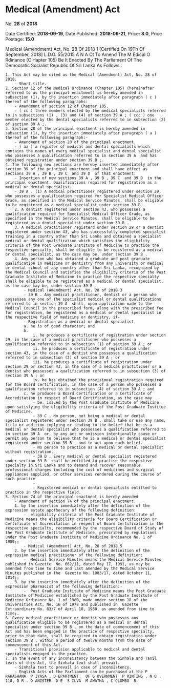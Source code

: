 # Medical (Amendment) Act

No. **28** of **2018**

Date Certified: **2018-09-19**, Date Published: **2018-09-21**, Price: **8.0**, Price Postage: **15.0**

Medical (Amendment) Act, No. 28 Of 2018 1
[Certified On 19Th Of September, 2018]
L.D.O. 55/2015
A N  A Ct   To   Amend   The  M Edical  O Rdinance  (C Hapter  105)
Be It Enacted By The Parliament Of The Democratic Socialist Republic Of Sri Lanka As Follows :

    1. This Act may be cited as the Medical (Amendment) Act, No. 28 of 2018.
        - Short title.
    2. Section 12 of the Medical Ordinance (Chapter 105) (hereinafter referred to as the principal enactment) is hereby amended in subsection (1), by the insertion immediately after paragraph ( c ) thereof of the following paragraphs:
        - Amendment of section 12 of Chapter 105.
        - ( cc ) three members elected by the medical specialists referred to in subsections (1) , (3) and (4) of section 39 A ; ( ccc ) one member elected by the dental specialists referred to in subsection (2) of section 39 A ;.
    3. Section 20 of the principal enactment is hereby amended in subsection (1), by the insertion immediately after paragraph ( a ) thereof of the following paragraph:-
        - Amendment of section 20 of the principal enactment.
        - ( aa ) a register of medical and dental specialists which contains the names of every medical specialist and dental specialist who possesses a qualification referred to in section 39 A  and has obtained registration under section 39 B ;.
    4. The following new sections are hereby inserted immediately after section 39 of the principal enactment and shall have effect as sections 39 A , 39 B , 39 C  and 39 D  of that enactment:
        - Insertion of new sections 39 A , 39 B , 39 C  and 39 D  in the principal enactment. Qualifications required for registration as a medical or dental specialist.
        - 39 A . (1) A medical practitioner registered under section 29, who possesses a qualification required for Specialist Medical Officer Grade, as specified in the Medical Service Minutes, shall be eligible to be registered as a medical specialist under section 39 B .
        2. A dentist registered under section 43, who possesses a qualification required for Specialist Medical Officer Grade, as specified in the Medical Service Minutes, shall be eligible to be registered as a dental specialist under section 39 B .
        3. A medical practitioner registerd under section 29 or a dentist registered under section 43, who has successfully completed specialist training in a country other than Sri Lanka and obtained a specialist medical or dental qualification which satisfies the eligibility criteria of the Post Graduate Institute of Medicine to practice the respective specialty, shall be eligible to be registered as a medical or dental specialist, as the case may be, under section 39 B .
        4. Any person who has obtained a graduate and post graduate qualification in medicine or dentistry from any university or medical or dental school of any country other than Sri Lanka, recognized by the Medical Council and satisfies the eligibility criteria of the Post Graduate Institute of Medicine to practice the respective specialty shall be eligible to be registered as a medical or dental specialist, as the case may be, under section 39 B .
            - Medical (Amendment) Act, No. 28 of 2018 3
            - 39 B . Any medical practitioner, dentist or a person who possesses any one of the specialist medical or dental qualifications referred to in section 39 A  shall, upon application made to the Medical Council in the prescribed form, along with the prescribed fee for registration, be registered as a medical or dental specialist in the respective field of medicine or dentistry, if-
            - Registration as a medical or dental specialist.
            a. he is of good character; and
            b. 
                i. he produces a certificate of registration under section 29, in the case of a medical practitioner who possesses a qualification referred to in subsection (1) of section 39 A ; or
                ii. he produces a certificate of registration under section 43, in the case of a dentist who possesses a qualification referred to in subsection (2) of section 39 A ; or
                iii. he produces a certificate of registration under section 29 or section 43, in the case of a medical practitioner or a dentist who possesses a qualification referred to in subsection (3) of section 39 A ; or
                iv. he has obtained the provisional registration required for the Board certification, in the case of a person who possesses a qualification referred to in subsection (4) of section 39 A ; and
            c. he produces a Board Certification or a Certificate of Accreditation in respect of Board Certification, as the case may
                - be, issued by the Post Graduate Institute of Medicine, upon satisfying the eligibility criteria of the Post Graduate Institue of Medicine.
                - 39 C . No person, not being a medical or dental specialist registered under section 39 B , shall take or use any name, title or addition implying or tending to the belief that he is a medical or dental specialist who possesses a qualification referred to in section 39 A  or, by any act or omission intentionally cause or permit any person to believe that he is a medical or dental specialist registered under section 39 B , and to act upon such belief.
                - No person to practice as a medical or dental specialist without registration.
                - 39 D . Every medical or dental specialist registered under section 39 B  shall be entitled to practise the respective specialty in Sri Lanka and to demand and recover reasonable professional charges including the cost of medicines and surgical appliances supplied, or other services rendered during the course of such practice
                - 
                - Registered medical or dental specialists entitled to practice in the respective field.
    5. Section 74 of the principal enactment is hereby amended
        - Amendment of section 74 of the principal enactment.
        1. by the insertion immediately after the definition of the expression estate apothecary of the following definition:
            -  eligibility criteria of the Post Graduate Institute of Medicine means the eligibility criteria for Board Certification or Certificate of Accreditation in respect of Board Certification in the respective specialty, recommended by the respective Board of Study of the Post Graduate Institute of Medicine, prescribed by regulations under the Post Graduate Institute of Medicine Ordinance No. 1 of 1980;;
            - Medical (Amendment) Act, No. 28 of 2018 5
        2. by the insertion immediately after the definition of the expression medical practitioner of the following definition:
            -  Medical Service Minutes means the Medical Service Minutes published in Gazette  No. 662/11, dated May 17, 1991, as may be amended from time to time and last amended by the Medical Service Minutes published in the  Gazette No. 1883/17, dated October 11, 2014;;
        3. by the insertion immediately after the definition of the expression pharmacist of the following definition:-
            -  Post Graduate Institute of Medicine means the Post Graduate Institute of Medicine established by the Post Graduate Institute of Medicine Ordinance No. 1 of 1980, made under section 18 of the Universities Act, No. 16 of 1978 and published in  Gazette Extraordinary No. 83/7 of April 10, 1980, as amended from time to time;.
    6. Every medical practitioner or dentist who possesses any qualification eligible to be registered as a medical or dental specialist under section 39 B , on the date of commencement of this Act and has been engaged in the practice of respective specialty, prior to that date, shall be required to obtain registration under section 39 B , within a period of twelve months from the date of commencement of this Act.
        - Transitional provision applicable to medical and dental specialists engaged in the practice.
    7. In the event of any inconsistency between the Sinhala and Tamil texts of this Act, the Sinhala text shall prevail.
        - Sinhala text to prevail in case of inconsistency.
        - English Acts of the Parliament can be purchased at the P RAKASHANA  P IYASA , D EPARTMENT   OF G OVERNMENT  P RINTING , N O . 118, D R . D ANISTER  D E  S ILVA  M AWATHA , C OLOMBO  8.
